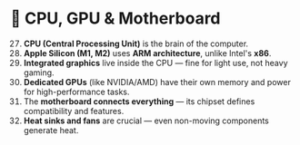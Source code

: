 # **🧩 CPU, GPU & Motherboard**

27. **CPU (Central Processing Unit)** is the brain of the computer.  
28. **Apple Silicon (M1, M2)** uses **ARM architecture**, unlike Intel's **x86**.  
29. **Integrated graphics** live inside the CPU — fine for light use, not heavy gaming.  
30. **Dedicated GPUs** (like NVIDIA/AMD) have their own memory and power for high-performance tasks.  
31. The **motherboard connects everything** — its chipset defines compatibility and features.  
32. **Heat sinks and fans** are crucial — even non-moving components generate heat.

